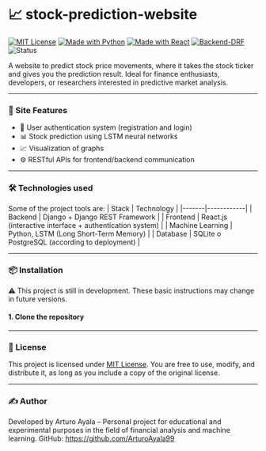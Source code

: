 # 📈 stock-prediction-website

[![MIT License](https://img.shields.io/badge/license-MIT-green.svg)](LICENSE)
[![Made with Python](https://img.shields.io/badge/Made%20with-Python-blue.svg)](https://www.python.org/)
[![Made with React](https://img.shields.io/badge/Frontend-Reactjs-61dafb?logo=react)](https://react.dev/)
[![Backend-DRF](https://img.shields.io/badge/Backend-DRF-red?logo=django)](https://www.django-rest-framework.org/)
![Status](https://img.shields.io/badge/Status-In%20development-yellow)

A website to predict stock price movements, where it takes the stock ticker and gives you the prediction result. Ideal for finance enthusiasts, developers, or researchers interested in predictive market analysis.

---
### 🚀 Site Features
- 🔐 User authentication system (registration and login)
- 📊 Stock prediction using LSTM neural networks
- 📈 Visualization of graphs
- ⚙️ RESTful APIs for frontend/backend communication
  
---
### 🛠️ Technologies used
Some of the project tools are:
| Stack | Technology |
|-------|------------|
| Backend | Django + Django REST Framework |
| Frontend | React.js (interactive interface + authentication system) |
| Machine Learning | Python, LSTM (Long Short-Term Memory) |
| Database | SQLite o PostgreSQL (according to deployment) |

---
### 📦 Installation
⚠️ This project is still in development. These basic instructions may change in future versions.

#### 1. Clone the repository

---
### 📄 License
This project is licensed under [MIT License](LICENSE).
You are free to use, modify, and distribute it, as long as you include a copy of the original license.

---
### ✍️ Author
Developed by Arturo Ayala –
Personal project for educational and experimental purposes in the field of financial analysis and machine learning.
GitHub: https://github.com/ArturoAyala99

